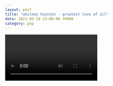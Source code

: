 ```yaml
---
layout: post
title: "whitney houston - greatest love of all"
date: 2021-05-19 23:00:00 +0900
category: pop
---
```


<div class="video-container">
    <video id="player" class="video-js vjs-default-skin vjs-big-play-centered" data-json="/public/json/pop/whitney houston - greatest love of all.json"></video>
</div>

```
```